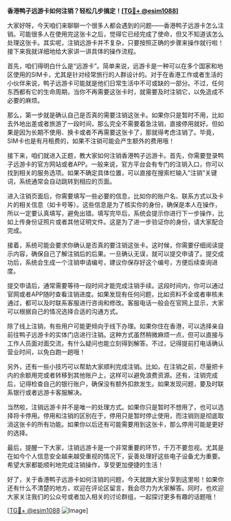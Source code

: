 **香港鸭子远游卡如何注销？轻松几步搞定！[[TG💪+ @esim1088](https://t.me/s/esim1088)]**

大家好呀，今天咱们来聊聊一个很多人都会遇到的问题——香港鸭子远游卡怎么注销。可能很多人在使用完这张卡之后，觉得它已经完成了使命，但又不知道该怎么处理这张卡。其实呢，注销远游卡并不复杂，只要按照正确的步骤来操作就行啦！接下来我就详细地给大家讲一讲具体的操作流程。

首先，咱们得明白什么是“远游卡”。简单来说，远游卡是一种可以在多个国家和地区使用的SIM卡，尤其是针对经常旅行的人群设计的。对于在香港工作或者生活的小伙伴来说，鸭子远游卡可能就是他们日常生活中不可或缺的一部分。不过，任何东西都有它的生命周期，当你不再需要这张卡时，就需要及时注销它，以免造成不必要的麻烦。

那么，第一步就是确认自己是否真的需要注销这张卡。如果你只是暂时不用，比如去外地出差或者旅游了一段时间，那么完全不需要着急注销，直接停用就好。但如果是因为长期不使用、换卡或者不再需要这张卡了，那就得考虑注销了。毕竟，SIM卡也是有月租费的，如果不注销可能会产生额外的费用哦！

接下来，咱们就进入正题，教大家如何注销香港鸭子远游卡。首先，你需要登录鸭子远游卡的官方网站或者APP。一般来说，官方平台会有专门的注销入口，你可以找到相关的服务选项。如果不确定具体位置，可以直接在搜索栏输入“注销”关键词，系统通常会自动跳转到相应的页面。

进入注销页面后，你需要填写一些必要的信息，比如你的账户名、联系方式以及卡片的相关信息（如卡号等）。这些信息是为了核实你的身份，确保是本人在操作，所以一定要认真填写，避免出错。填写完毕后，系统会提示你进行下一步操作，比如上传身份证照片或者其他证明文件。这是为了进一步验证你的身份，请大家配合完成。

接着，系统可能会要求你确认是否真的要注销这张卡。这时候，你需要仔细阅读提示内容，确保自己了解注销后的后果。一旦确认无误，就可以提交申请了。提交成功后，系统会生成一个注销申请编号，建议你保存好这个编号，方便后续查询进度。

提交申请后，通常需要等待一段时间才能完成注销手续。这段时间内，你可以通过官网或者APP随时查看注销进度。如果发现有任何问题，比如资料不全或者审核未通过，都可以及时联系客服进行咨询和修改。客服电话一般会在官网上显示，大家可以根据自己的情况选择合适的沟通方式。

除了线上注销，有些用户可能更倾向于线下办理。如果你住在香港，可以选择亲自前往鸭子远游卡的实体门店进行注销。这种方式虽然稍微麻烦一点，但可以直接与工作人员面对面交流，有什么疑问也能立刻得到解答。不过，记得提前打电话确认营业时间，以免白跑一趟哦！

另外，还有一些小技巧可以帮助大家顺利完成注销。比如，在注销之前，尽量把卡内的余额用完或者转移到其他账户上，这样可以避免浪费资源。还有，注销完成后，记得检查自己的银行账户，确保没有额外扣款发生。如果发现问题，要及时联系银行或者远游卡客服解决。

当然啦，注销远游卡并不是唯一的处理方式。如果你只是暂时不想用了，也可以选择将卡停用。停用和注销的区别在于，停用只是暂时停止使用，而注销则是彻底取消这张卡的所有功能。如果你以后还有可能需要用到这张卡，那么停用可能是更好的选择。

最后，提醒一下大家，注销远游卡是一个非常重要的环节，千万不要忽视。尤其是在如今个人信息安全越来越受重视的情况下，妥善处理好这些电子设备尤为重要。希望大家都能顺利地完成注销操作，享受更加便捷的生活！

好了，关于香港鸭子远游卡如何注销的问题，今天就跟大家分享到这里啦！如果你还有什么不清楚的地方，欢迎在评论区留言，我会尽力为大家解答。同时，也欢迎大家关注我们的公众号或者加入相关的讨论群组，一起探讨更多有趣的话题哦！

[[TG💪+ @esim1088](https://t.me/s/esim1088) ![Image](https://i.postimg.cc/4NQfJmqS/Snipaste-2025-05-13-00-14-12.png)]